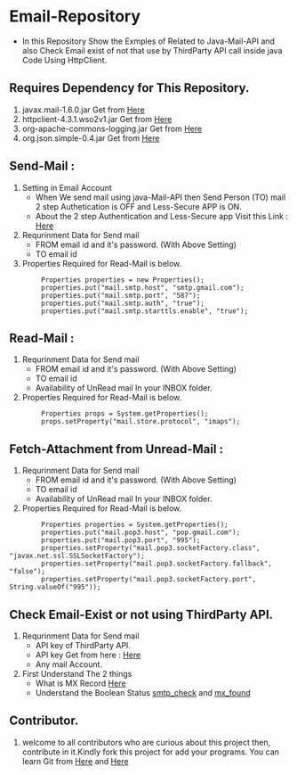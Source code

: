 # Email-Repository
- In this Repository Show the Exmples of Related to Java-Mail-API and also Check Email exist of not that use by ThirdParty API call inside java Code Using HttpClient.


## Requires Dependency for This Repository.
1. javax.mail-1.6.0.jar Get from [Here](https://mvnrepository.com/)
2. httpclient-4.3.1.wso2v1.jar Get from [Here](https://mvnrepository.com/)
3. org-apache-commons-logging.jar Get from [Here](https://mvnrepository.com/)
4. org.json.simple-0.4.jar Get from [Here](https://mvnrepository.com/)


## Send-Mail : 
1. Setting in Email Account 
     * When We send mail using java-Mail-API then Send Person (TO) mail 2 step Authetication is OFF and Less-Secure APP is ON.
     * About the 2 step Authentication and Less-Secure app Visit this Link : [Here](https://myaccount.google.com/security)
2. Requrinment Data for Send mail
     * FROM email id and it's password. (With Above Setting)
     * TO email id
3. Properties Required for Read-Mail is below.
```
        Properties properties = new Properties();
        properties.put("mail.smtp.host", "smtp.gmail.com");
        properties.put("mail.smtp.port", "587");
        properties.put("mail.smtp.auth", "true");
        properties.put("mail.smtp.starttls.enable", "true");
```


## Read-Mail : 
1.   Requrinment Data for Send mail
     * FROM email id and it's password. (With Above Setting)
     * TO email id
     * Availability of UnRead mail In your INBOX folder.
2. Properties Required for Read-Mail is below.
```
        Properties props = System.getProperties();
        props.setProperty("mail.store.protocol", "imaps");
```


## Fetch-Attachment from Unread-Mail :
1. Requrinment Data for Send mail
     * FROM email id and it's password. (With Above Setting)
     * TO email id
     * Availability of UnRead mail In your INBOX folder.
2. Properties Required for Read-Mail is below.
```
        Properties properties = System.getProperties();
        properties.put("mail.pop3.host", "pop.gmail.com");
        properties.put("mail.pop3.port", "995");
        properties.setProperty("mail.pop3.socketFactory.class", "javax.net.ssl.SSLSocketFactory");
        properties.setProperty("mail.pop3.socketFactory.fallback", "false");
        properties.setProperty("mail.pop3.socketFactory.port", String.valueOf("995"));
```


## Check Email-Exist or not using ThirdParty API.
1. Requrinment Data for Send mail
    * API key of ThirdParty API.
    * API key Get from here : [Here](https://mailboxlayer.com/)
    * Any mail Account.
2. First Understand The 2 things
    * What is MX Record [Here](https://www.copernica.com/en/blog/post/a-record-and-mx-record-how-does-it-work)
    * Understand the Boolean Status [smtp_check](https://mailboxlayer.com/documentation) and [mx_found](https://mailboxlayer.com/documentation)


 ## Contributor.
   1.  welcome to all contributors who are curious about this project then, contribute in it.Kindly fork this project for add your programs. You can learn Git from [Here](https://www.youtube.com/watch?v=OdbBmvfThJY&list=PLsyeobzWxl7q2eaUkorLZExfd7qko9sZC&index=1) and [Here](https://guides.github.com/activities/hello-world/)   

      

